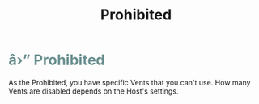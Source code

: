 ﻿---
lang: en-US
title: Prohibited
prev: Oblivious
next: Rascal
---
# <font color=#6a8f8f>â›” <b>Prohibited</b></font> <Badge text="Harmful" type="tip" vertical="middle"/>
 
As the Prohibited, you have specific Vents that you can't use.
How many Vents are disabled depends on the Host's settings.